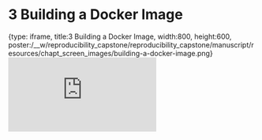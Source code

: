 # 3 Building a Docker Image
 
{type: iframe, title:3 Building a Docker Image, width:800, height:600, poster:/__w/reproducibility_capstone/reproducibility_capstone/manuscript/resources/chapt_screen_images/building-a-docker-image.png}
![](http://hutchdatascience.org/reproducibility_capstone/building-a-docker-image.html)
 

 
